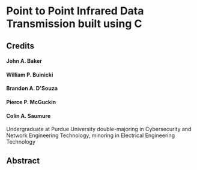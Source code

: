 # Point to Point Infrared Data Transmission built using C
## Credits
#### John A. Baker
#### William P. Buinicki
#### Brandon A. D'Souza
#### Pierce P. McGuckin
#### Colin A. Saumure
Undergraduate at Purdue University double-majoring in Cybersecurity and Network Engineering Technology, minoring in Electrical Engineering Technology

## Abstract
